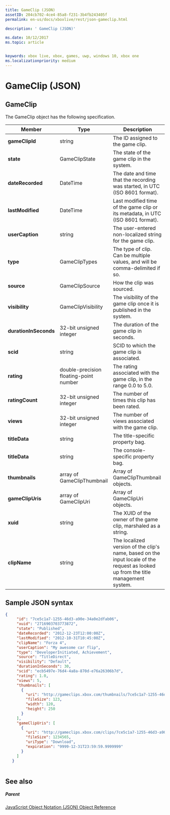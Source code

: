 ```yaml
---
title: GameClip (JSON)
assetID: 204cb702-4ce4-85a8-f231-3b4fb243405f
permalink: en-us/docs/xboxlive/rest/json-gameclip.html

description: ' GameClip (JSON)'

ms.date: 10/12/2017
ms.topic: article


keywords: xbox live, xbox, games, uwp, windows 10, xbox one
ms.localizationpriority: medium
---
```



# GameClip (JSON)
 
<a id="ID4EO"></a>

 
## GameClip
 
The GameClip object has the following specification.
 
| Member| Type| Description| 
| --- | --- | --- | 
| <b>gameClipId</b>| string| The ID assigned to the game clip.| 
| <b>state</b>| GameClipState| The state of the game clip in the system.| 
| <b>dateRecorded</b>| DateTime| The date and time that the recording was started, in UTC (ISO 8601 format).| 
| <b>lastModified</b>| DateTime| Last modified time of the game clip or its metadata, in UTC (ISO 8601 format).| 
| <b>userCaption</b>| string| The user-entered non-localized string for the game clip.| 
| <b>type</b>| GameClipTypes| The type of clip. Can be multiple values, and will be comma-delimited if so.| 
| <b>source</b>| GameClipSource| How the clip was sourced.| 
| <b>visibility</b>| GameClipVisibility| The visibility of the game clip once it is published in the system.| 
| <b>durationInSeconds</b>| 32-bit unsigned integer| The duration of the game clip in seconds.| 
| <b>scid</b>| string| SCID to which the game clip is associated.| 
| <b>rating</b>| double-precision floating-point number| The rating associated with the game clip, in the range 0.0 to 5.0.| 
| <b>ratingCount</b>| 32-bit unsigned integer| The number of times this clip has been rated.| 
| <b>views</b>| 32-bit unsigned integer| The number of views associated with the game clip.| 
| <b>titleData</b>| string| The title-specific property bag.| 
| <b>titleData</b>| string| The console-specific property bag.| 
| <b>thumbnails</b>| array of GameClipThumbnail| Array of GameClipThumbnail objects.| 
| <b>gameClipUris</b>| array of GameClipUri| Array of GameClipUri objects.| 
| <b>xuid</b>| string| The XUID of the owner of the game clip, marshaled as a string.| 
| <b>clipName</b>| string| The localized version of the clip's name, based on the input locale of the request as looked up from the title management system.| 
  
<a id="ID4ERH"></a>

 
## Sample JSON syntax
 

```json
{
     "id": "7ce5c1a7-1255-46d3-a90e-34a0e2dfab06",
     "xuid": "2716903703773872",
     "state": "Published", 
     "dateRecorded": "2012-12-23T12:00:00Z",
     "lastModified": "2012-10-31T10:45:00Z",
     "clipName": "Forza 4",
     "userCaption": "My awesome car flip",
     "type": "DeveloperInitiated, Achievement",
     "source": "TitleDirect",
     "visibility": "Default",
     "durationInSeconds": 30,
     "scid": "ecb5497e-76d4-4a8a-870d-e76a26306b7d",
     "rating": 1.0,
     "views": 5,
     "thumbnails": [
       {
         "uri": "http://gameclips.xbox.com/thumbnails/7ce5c1a7-1255-46d3-a90e-34a0e2dfab06/small.jpg",
         "fileSize": 123,
         "width": 120,
         "height": 250
       }
     ],
     "gameClipUris": [
       {
         "uri": "http://gameclips.xbox.com/clips/7ce5c1a7-1255-46d3-a90e-34a0e2dfab06/clip.mp4",
         "fileSize": 1234565,
         "uriType": "Download",
         "expiration": "9999-12-31T23:59:59.9999999"
       }
     ]
   }
    
```

  
<a id="ID4E1H"></a>

 
## See also
 
<a id="ID4E3H"></a>

 
##### Parent 

[JavaScript Object Notation (JSON) Object Reference](atoc-xboxlivews-reference-json.md)

   